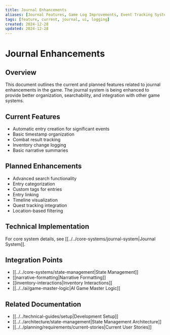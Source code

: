```yaml
---
title: Journal Enhancements
aliases: [Journal Features, Game Log Improvements, Event Tracking System]
tags: [feature, current, journal, ui, logging]
created: 2024-12-28
updated: 2024-12-28
---
```


# Journal Enhancements

## Overview
This document outlines the current and planned features related to journal enhancements in the game. The journal system is being enhanced to provide better organization, searchability, and integration with other game systems.

## Current Features
- Automatic entry creation for significant events
- Basic timestamp organization
- Combat result tracking
- Inventory change logging
- Basic narrative summaries

## Planned Enhancements
- Advanced search functionality
- Entry categorization
- Custom tags for entries
- Entry linking
- Timeline visualization
- Quest tracking integration
- Location-based filtering

## Technical Implementation
For core system details, see [[../../core-systems/journal-system|Journal System]].

## Integration Points
- [[../../core-systems/state-management|State Management]]
- [[narrative-formatting|Narrative Formatting]]
- [[inventory-interactions|Inventory Interactions]]
- [[../../ai/game-master-logic|AI Game Master Logic]]

## Related Documentation
- [[../../technical-guides/setup|Development Setup]]
- [[../../architecture/state-management|State Management Architecture]]
- [[../../planning/requirements/current-stories|Current User Stories]]